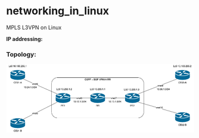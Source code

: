# networking_in_linux
MPLS L3VPN on Linux


<b>IP addressing:</b>

<h3>Topology:</h3>

![Topology should be here](linux_networking_lab_v2.png "Topology overview")

